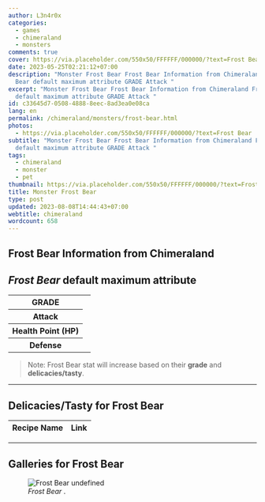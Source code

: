 ```yaml
---
author: L3n4r0x
categories:
  - games
  - chimeraland
  - monsters
comments: true
cover: https://via.placeholder.com/550x50/FFFFFF/000000/?text=Frost Bear
date: 2023-05-25T02:21:12+07:00
description: "Monster Frost Bear Frost Bear Information from Chimeraland Frost
  Bear default maximum attribute GRADE Attack "
excerpt: "Monster Frost Bear Frost Bear Information from Chimeraland Frost Bear
  default maximum attribute GRADE Attack "
id: c33645d7-0508-4888-8eec-8ad3ea0e08ca
lang: en
permalink: /chimeraland/monsters/frost-bear.html
photos:
  - https://via.placeholder.com/550x50/FFFFFF/000000/?text=Frost Bear
subtitle: "Monster Frost Bear Frost Bear Information from Chimeraland Frost Bear
  default maximum attribute GRADE Attack "
tags:
  - chimeraland
  - monster
  - pet
thumbnail: https://via.placeholder.com/550x50/FFFFFF/000000/?text=Frost Bear
title: Monster Frost Bear
type: post
updated: 2023-08-08T14:44:43+07:00
webtitle: chimeraland
wordcount: 658
---
```


<link
  rel="stylesheet"
  href="https://rawcdn.githack.com/dimaslanjaka/Web-Manajemen/870a349/css/bootstrap-5-3-0-alpha3-wrapper.css"
/>
<section id="bootstrap-wrapper">
  <div data-bs-theme="dark">
    <h2>Frost Bear Information from Chimeraland</h2>
    <h2 id="attribute"><i>Frost Bear</i> default maximum attribute</h2>
    <div class="row">
      <div class="col mb-2">
        <div class="card">
          <div class="card-body">
            <table>
              <tr>
                <th>GRADE</th>
                <td><br /></td>
              </tr>
              <tr>
                <th>Attack</th>
                <td></td>
              </tr>
              <tr>
                <th>Health Point (HP)</th>
                <td></td>
              </tr>
              <tr>
                <th>Defense</th>
                <td></td>
              </tr>
            </table>
          </div>
        </div>
      </div>
    </div>
    <blockquote class="bd-callout bd-callout-warning">
      Note: Frost Bear stat will increase based on their <b>grade</b> and
      <b>delicacies/tasty</b>.
    </blockquote>
    <hr />
    <h2 id="delicacies">Delicacies/Tasty for Frost Bear</h2>
    <div class="card">
      <div class="card-body">
        <div class="table-responsive">
          <table class="table table-striped">
            <thead>
              <tr>
                <th>Recipe Name</th>
                <th>Link</th>
              </tr>
            </thead>
            <tbody></tbody>
          </table>
        </div>
      </div>
    </div>
    <hr />
    <div id="gallery">
      <h2>Galleries for Frost Bear</h2>
      <div class="row">
        <div class="col-lg-6 col-12">
          <figure>
            <img
              src="https://www.webmanajemen.com/undefined"
              alt="Frost Bear undefined"
            />
            <figcaption style="word-wrap: break-word">
              <i>Frost Bear</i> .
            </figcaption>
          </figure>
        </div>
      </div>
    </div>
  </div>
</section>